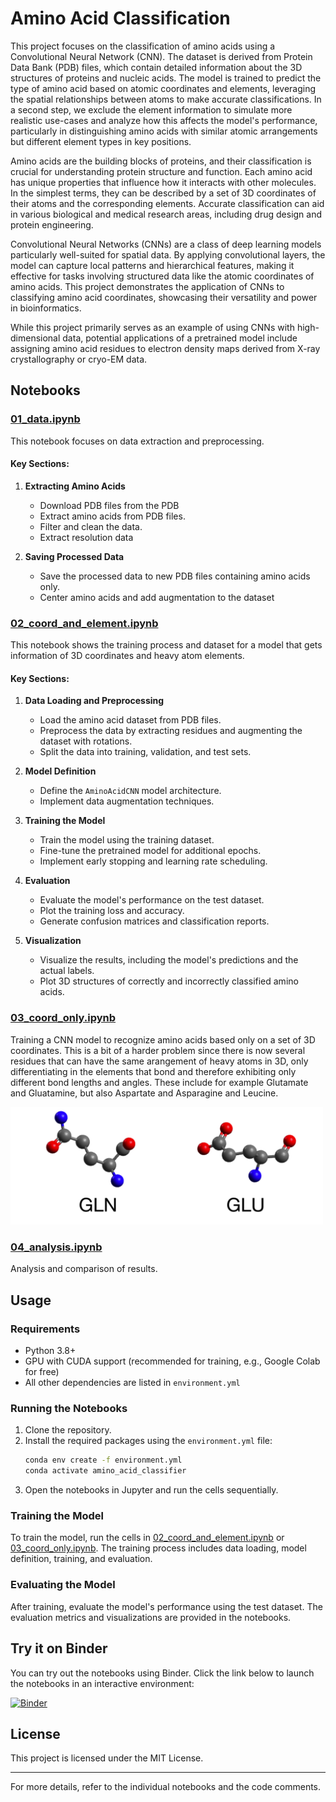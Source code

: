 # Amino Acid Classification

This project focuses on the classification of amino acids using a Convolutional Neural Network (CNN). The dataset is derived from Protein Data Bank (PDB) files, which contain detailed information about the 3D structures of proteins and nucleic acids. The model is trained to predict the type of amino acid based on atomic coordinates and elements, leveraging the spatial relationships between atoms to make accurate classifications. In a second step, we exclude the element information to simulate more realistic use-cases and analyze how this affects the model's performance, particularly in distinguishing amino acids with similar atomic arrangements but different element types in key positions.

Amino acids are the building blocks of proteins, and their classification is crucial for understanding protein structure and function. Each amino acid has unique properties that influence how it interacts with other molecules. In the simplest terms, they can be described by a set of 3D coordinates of their atoms and the corresponding elements. Accurate classification can aid in various biological and medical research areas, including drug design and protein engineering.

Convolutional Neural Networks (CNNs) are a class of deep learning models particularly well-suited for spatial data. By applying convolutional layers, the model can capture local patterns and hierarchical features, making it effective for tasks involving structured data like the atomic coordinates of amino acids. This project demonstrates the application of CNNs to classifying amino acid coordinates, showcasing their versatility and power in bioinformatics.

While this project primarily serves as an example of using CNNs with high-dimensional data, potential applications of a pretrained model include assigning amino acid residues to electron density maps derived from X-ray crystallography or cryo-EM data. 

## Notebooks

### [01_data.ipynb](01_data.ipynb)

This notebook focuses on data extraction and preprocessing.

#### Key Sections:

1. **Extracting Amino Acids**
    - Download PDB files from the PDB
    - Extract amino acids from PDB files.
    - Filter and clean the data.
    - Extract resolution data

2. **Saving Processed Data**
    - Save the processed data to new PDB files containing amino acids only.
    - Center amino acids and add augmentation to the dataset

### [02_coord_and_element.ipynb](02_coord_and_element.ipynb)

This notebook shows the training process and dataset for a model that gets information of 3D coordinates and heavy atom elements.

#### Key Sections:

1. **Data Loading and Preprocessing**
    - Load the amino acid dataset from PDB files.
    - Preprocess the data by extracting residues and augmenting the dataset with rotations.
    - Split the data into training, validation, and test sets.

2. **Model Definition**
    - Define the `AminoAcidCNN` model architecture.
    - Implement data augmentation techniques.

3. **Training the Model**
    - Train the model using the training dataset.
    - Fine-tune the pretrained model for additional epochs.
    - Implement early stopping and learning rate scheduling.

4. **Evaluation**
    - Evaluate the model's performance on the test dataset.
    - Plot the training loss and accuracy.
    - Generate confusion matrices and classification reports.

5. **Visualization**
    - Visualize the results, including the model's predictions and the actual labels.
    - Plot 3D structures of correctly and incorrectly classified amino acids.

### [03_coord_only.ipynb](03_coord_only.ipynb)

Training a CNN model to recognize amino acids based only on a set of 3D coordinates. This is a bit of a harder problem since there is now several residues that can have the same arangement of heavy atoms in 3D, only differentiating in the elements that bond and therefore exhibiting only different bond lengths and angles. These include for example Glutamate and Gluatamine, but also Aspartate and Asparagine and Leucine.

<img src="figures/GLNvsGLU.png" alt="Description" width="500"/>


### [04_analysis.ipynb](04_analysis.ipynb)

Analysis and comparison of results.

## Usage

### Requirements

- Python 3.8+
- GPU with CUDA support (recommended for training, e.g., Google Colab for free)
- All other dependencies are listed in `environment.yml`

### Running the Notebooks

1. Clone the repository.
2. Install the required packages using the `environment.yml` file:
    ```bash
    conda env create -f environment.yml
    conda activate amino_acid_classifier
    ```
3. Open the notebooks in Jupyter and run the cells sequentially.

### Training the Model

To train the model, run the cells in [02_coord_and_element.ipynb](02_coord_and_element.ipynb) or [03_coord_only.ipynb](03_coord_only.ipynb). The training process includes data loading, model definition, training, and evaluation.

### Evaluating the Model

After training, evaluate the model's performance using the test dataset. The evaluation metrics and visualizations are provided in the notebooks.

## Try it on Binder

You can try out the notebooks using Binder. Click the link below to launch the notebooks in an interactive environment:

[![Binder](https://mybinder.org/badge_logo.svg)](https://mybinder.org/v2/gh/tobias/AminoAcidClassifier/main)

## License

This project is licensed under the MIT License.

---

For more details, refer to the individual notebooks and the code comments.
